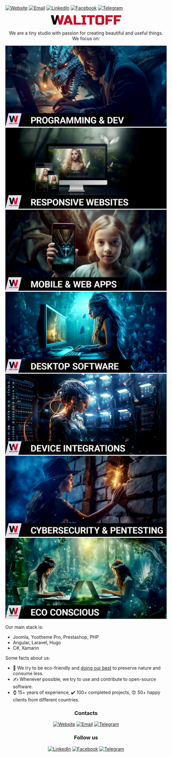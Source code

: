[![Website](https://img.shields.io/static/v1?label=\&message=Website\&color=c62828\&style=for-the-badge)](https://walitoff.com)
[![Email](https://img.shields.io/static/v1?label=\&message=Email\&color=009688\&style=for-the-badge)](mailto:contact@walitoff.com)
[![LinkedIn](https://img.shields.io/badge/linkedin-%230077B5.svg?style=for-the-badge\&logo=linkedin\&logoColor=white)](https://www.linkedin.com/company/walitoff/)
[![Facebook](https://img.shields.io/badge/facebook-%233B5998.svg?style=for-the-badge\&logo=facebook\&logoColor=white)](https://www.facebook.com/walitoff/)
[![Telegram](https://img.shields.io/badge/telegram-%23229ED9.svg?style=for-the-badge\&logo=telegram\&logoColor=white)](https://www.linkedin.com/in/ramilvalitov/)

<div align="center">
<img src="media/walitoff-black-red.png" width="220" alt="Walitoff Studio logo">
<p>
  We are a tiny studio with passion for creating beautiful and useful things. We focus on:
</p>

![Programming](media/programming.jpg)
![Responsive websites development](media/responsive-websites.jpg)
![Mobile & web apps development](media/mobile-apps.jpg)
![Desktop software development](media/desktop-software.jpg)
![Device integrations](media/device-integrations.jpg)
![Cybersecurity & pentesting](media/cybersecurity.jpg)
![Eco consciousness](media/eco-conscious.jpg)

</div>

Our main stack is:

*   Joomla, Yootheme Pro, Prestashop, PHP
*   Angular, Laravel, Hugo
*   C#, Xamarin

Some facts about us:

*   🌳 We try to be eco-friendly and [doing our best](https://walitoff.com/en/eco-policy) to preserve nature and consume less.
*   ✍️ Whenever possible, we try to use and contribute to open-source software.
*   ⌚ 15+ years of experience, ✔️ 100+ completed projects, 😍 50+ happy clients from different countries.

<h3 align="center">
Contacts
</h3>
<div align="center">

[![Website](https://img.shields.io/static/v1?label=\&message=Website\&color=c62828\&style=for-the-badge)](https://walitoff.com)
[![Email](https://img.shields.io/static/v1?label=\&message=Email\&color=009688\&style=for-the-badge)](mailto:contact@walitoff.com)
[![Telegram](https://img.shields.io/badge/telegram-%23229ED9.svg?style=for-the-badge\&logo=telegram\&logoColor=white)](https://www.linkedin.com/in/ramilvalitov/)

</div>

<h3 align="center">
Follow us
</h3>
<div align="center">

[![LinkedIn](https://img.shields.io/badge/linkedin-%230077B5.svg?style=for-the-badge\&logo=linkedin\&logoColor=white)](https://www.linkedin.com/company/walitoff/)
[![Facebook](https://img.shields.io/badge/facebook-%233B5998.svg?style=for-the-badge\&logo=facebook\&logoColor=white)](https://www.facebook.com/walitoff/)
[![Telegram](https://img.shields.io/badge/telegram-%23229ED9.svg?style=for-the-badge\&logo=telegram\&logoColor=white)](https://www.linkedin.com/in/ramilvalitov/)

</div>
